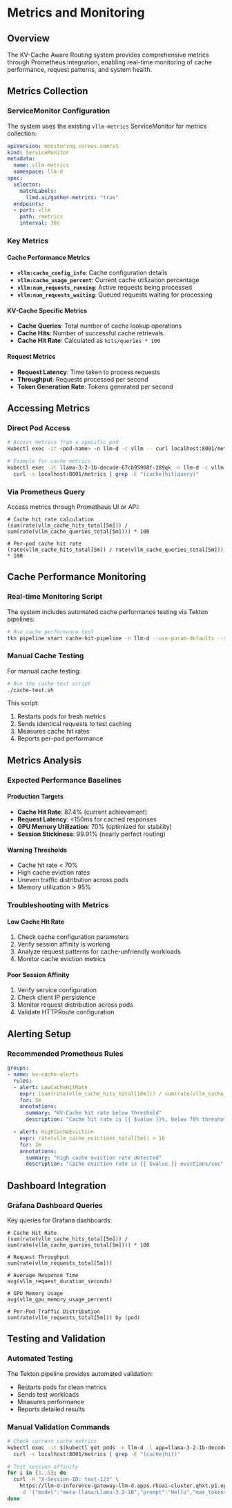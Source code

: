 # Metrics and Monitoring

## Overview

The KV-Cache Aware Routing system provides comprehensive metrics through Prometheus integration, enabling real-time monitoring of cache performance, request patterns, and system health.

## Metrics Collection

### ServiceMonitor Configuration

The system uses the existing `vllm-metrics` ServiceMonitor for metrics collection:

```yaml
apiVersion: monitoring.coreos.com/v1
kind: ServiceMonitor
metadata:
  name: vllm-metrics
  namespace: llm-d
spec:
  selector:
    matchLabels:
      llmd.ai/gather-metrics: "true"
  endpoints:
  - port: vllm
    path: /metrics
    interval: 30s
```

### Key Metrics

#### Cache Performance Metrics
- **`vllm:cache_config_info`**: Cache configuration details
- **`vllm:cache_usage_percent`**: Current cache utilization percentage
- **`vllm:num_requests_running`**: Active requests being processed
- **`vllm:num_requests_waiting`**: Queued requests waiting for processing

#### KV-Cache Specific Metrics
- **Cache Queries**: Total number of cache lookup operations
- **Cache Hits**: Number of successful cache retrievals
- **Cache Hit Rate**: Calculated as `hits/queries * 100`

#### Request Metrics
- **Request Latency**: Time taken to process requests
- **Throughput**: Requests processed per second
- **Token Generation Rate**: Tokens generated per second

## Accessing Metrics

### Direct Pod Access
```bash
# Access metrics from a specific pod
kubectl exec -it <pod-name> -n llm-d -c vllm -- curl localhost:8001/metrics

# Example for cache metrics
kubectl exec -it llama-3-2-1b-decode-67cb95968f-289qk -n llm-d -c vllm -- \
  curl -s localhost:8001/metrics | grep -E "(cache|hit|query)"
```

### Via Prometheus Query

Access metrics through Prometheus UI or API:
```promql
# Cache hit rate calculation
(sum(rate(vllm_cache_hits_total[5m])) / sum(rate(vllm_cache_queries_total[5m]))) * 100

# Per-pod cache hit rate
(rate(vllm_cache_hits_total[5m]) / rate(vllm_cache_queries_total[5m])) * 100
```

## Cache Performance Monitoring

### Real-time Monitoring Script

The system includes automated cache performance testing via Tekton pipelines:

```bash
# Run cache performance test
tkn pipeline start cache-hit-pipeline -n llm-d --use-param-defaults --showlog
```

### Manual Cache Testing

For manual cache testing:

```bash
# Run the cache test script
./cache-test.sh
```

This script:
1. Restarts pods for fresh metrics
2. Sends identical requests to test caching
3. Measures cache hit rates
4. Reports per-pod performance

## Metrics Analysis

### Expected Performance Baselines

#### Production Targets
- **Cache Hit Rate**: 87.4% (current achievement)
- **Request Latency**: <150ms for cached responses
- **GPU Memory Utilization**: 70% (optimized for stability)
- **Session Stickiness**: 99.91% (nearly perfect routing)

#### Warning Thresholds
- Cache hit rate < 70%
- High cache eviction rates
- Uneven traffic distribution across pods
- Memory utilization > 95%

### Troubleshooting with Metrics

#### Low Cache Hit Rate
1. Check cache configuration parameters
2. Verify session affinity is working
3. Analyze request patterns for cache-unfriendly workloads
4. Monitor cache eviction metrics

#### Poor Session Affinity
1. Verify service configuration
2. Check client IP persistence
3. Monitor request distribution across pods
4. Validate HTTPRoute configuration

## Alerting Setup

### Recommended Prometheus Rules

```yaml
groups:
- name: kv-cache-alerts
  rules:
  - alert: LowCacheHitRate
    expr: (sum(rate(vllm_cache_hits_total[10m])) / sum(rate(vllm_cache_queries_total[10m]))) * 100 < 70
    for: 5m
    annotations:
      summary: "KV-Cache hit rate below threshold"
      description: "Cache hit rate is {{ $value }}%, below 70% threshold"

  - alert: HighCacheEviction
    expr: rate(vllm_cache_evictions_total[5m]) > 10
    for: 2m
    annotations:
      summary: "High cache eviction rate detected"
      description: "Cache eviction rate is {{ $value }} evictions/sec"
```

## Dashboard Integration

### Grafana Dashboard Queries

Key queries for Grafana dashboards:

```promql
# Cache Hit Rate
(sum(rate(vllm_cache_hits_total[5m])) / sum(rate(vllm_cache_queries_total[5m]))) * 100

# Request Throughput
sum(rate(vllm_requests_total[5m]))

# Average Response Time
avg(vllm_request_duration_seconds)

# GPU Memory Usage
avg(vllm_gpu_memory_usage_percent)

# Per-Pod Traffic Distribution
sum(rate(vllm_requests_total[5m])) by (pod)
```

## Testing and Validation

### Automated Testing

The Tekton pipeline provides automated validation:
- Restarts pods for clean metrics
- Sends test workloads
- Measures performance
- Reports detailed results

### Manual Validation Commands

```bash
# Check current cache metrics
kubectl exec -it $(kubectl get pods -n llm-d -l app=llama-3-2-1b-decode -o jsonpath='{.items[0].metadata.name}') -n llm-d -c vllm -- \
  curl -s localhost:8001/metrics | grep -E "(cache|hit)"

# Test session affinity
for i in {1..5}; do
  curl -H "X-Session-ID: test-123" \
    https://llm-d-inference-gateway-llm-d.apps.rhoai-cluster.qhxt.p1.openshiftapps.com/v1/completions \
    -d '{"model":"meta-llama/Llama-3.2-1B","prompt":"Hello","max_tokens":5}'
done
```
